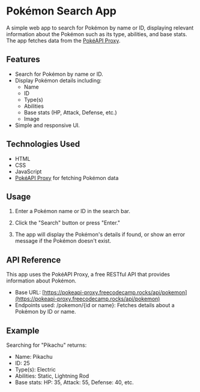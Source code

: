 # Pokémon Search App

A simple web app to search for Pokémon by name or ID, displaying relevant information about the Pokémon such as its type, abilities, and base stats. The app fetches data from the [PokéAPI Proxy](https://pokeapi-proxy.freecodecamp.rocks/api/pokemon).

## Features

- Search for Pokémon by name or ID.
- Display Pokémon details including:
  - Name
  - ID
  - Type(s)
  - Abilities
  - Base stats (HP, Attack, Defense, etc.)
  - Image
- Simple and responsive UI.

## Technologies Used

- HTML
- CSS
- JavaScript 
- [PokéAPI Proxy](https://pokeapi-proxy.freecodecamp.rocks/api/pokemon) for fetching Pokémon data

## Usage

1. Enter a Pokémon name or ID in the search bar.
   
2. Click the "Search" button or press "Enter."
   
3. The app will display the Pokémon's details if found, or show an error message if the Pokémon doesn't exist.
   
## API Reference
This app uses the PokéAPI Proxy, a free RESTful API that provides information about Pokémon.

- Base URL: [https://pokeapi-proxy.freecodecamp.rocks/api/pokemon](https://pokeapi-proxy.freecodecamp.rocks/api/pokemon)
- Endpoints used: /pokemon/{id or name}: Fetches details about a Pokémon by ID or name.
## Example
Searching for "Pikachu" returns:

- Name: Pikachu
- ID: 25
- Type(s): Electric
- Abilities: Static, Lightning Rod 
- Base stats: HP: 35, Attack: 55, Defense: 40, etc.

